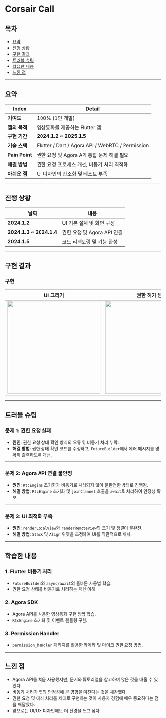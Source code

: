 # Corsair Call

## 목차
- [요약](#요약)
- [진행 상황](#진행-상황)
- [구현 결과](#구현-결과)
- [트러블 슈팅](#트러블-슈팅)
- [학습한 내용](#학습한-내용)
- [느낀 점](#느낀-점)

---

## 요약

| Index         | Detail                              |
|---------------|-------------------------------------|
| **기여도**     | 100% (1인 개발)                     |
| **앱의 목적**   | 영상통화를 제공하는 Flutter 앱         |
| **구현 기간**  | **2024.1.2 ~ 2025.1.5**            |
| **기술 스택**  | Flutter / Dart / Agora API / WebRTC / Permission |
| **Pain Point** | 권한 요청 및 Agora API 통합 문제 해결 필요 |
| **해결 방법**  | 권한 요청 프로세스 개선, 비동기 처리 최적화 |
| **아쉬운 점**  | UI 디자인의 간소화 및 테스트 부족     |

---

## 진행 상황

| 날짜                     | 내용                            |
|--------------------------|---------------------------------|
| **2024.1.2**             | UI 기본 설계 및 화면 구성        |
| **2024.1.3 ~ 2024.1.4**  | 권한 요청 및 Agora API 연결      |
| **2024.1.5**             | 코드 리팩토링 및 기능 완성       |

---

## 구현 결과

### 구현

| UI 그리기                  | 권한 허가 받기                | 앱 완성                      |
|:--------------------------:|:----------------------------:|:---------------------------:|
| <img src="https://github.com/user-attachments/assets/d414af91-f717-40b5-ba7d-abe8a8101bfc" width=300/> | <img src="https://github.com/user-attachments/assets/326a3b09-726b-46f6-9c98-c99c70d8664c" width=300/> | <img src="https://github.com/user-attachments/assets/0c38e76f-3c05-442d-bf21-436e07186687" width=300/> |

---

## 트러블 슈팅

### 문제 1: 권한 요청 실패
- **원인**: 권한 요청 상태 확인 방식의 오류 및 비동기 처리 누락.
- **해결 방법**: 권한 상태 확인 코드를 수정하고, `FutureBuilder`에서 에러 메시지를 명확히 출력하도록 개선.

---

### 문제 2: Agora API 연결 불안정
- **원인**: `RtcEngine` 초기화가 비동기로 처리되지 않아 불완전한 상태로 진행됨.
- **해결 방법**: `RtcEngine` 초기화 및 `joinChannel` 호출을 `await`로 처리하여 안정성 확보.

---

### 문제 3: UI 최적화 부족
- **원인**: `renderLocalView`와 `renderRemoteView`의 크기 및 정렬이 불완전.
- **해결 방법**: `Stack` 및 `Align` 위젯을 조정하여 UI를 직관적으로 배치.

---

## 학습한 내용

### 1. Flutter 비동기 처리
- `FutureBuilder`와 `async/await`의 올바른 사용법 학습.
- 권한 요청 상태를 비동기로 처리하는 패턴 이해.

### 2. Agora SDK
- Agora API를 사용한 영상통화 구현 방법 학습.
- `RtcEngine` 초기화 및 이벤트 핸들링 구현.

### 3. Permission Handler
- `permission_handler` 패키지를 활용한 카메라 및 마이크 권한 요청 방법.

---

## 느낀 점

- Agora API를 처음 사용했지만, 문서와 튜토리얼을 참고하며 많은 것을 배울 수 있었다.
- 비동기 처리가 앱의 안정성에 큰 영향을 미친다는 것을 체감했다.
- 권한 요청 및 에러 처리를 제대로 구현하는 것이 사용자 경험에 매우 중요하다는 점을 깨달았다.
- 앞으로는 UI/UX 디자인에도 더 신경을 쓰고 싶다.
